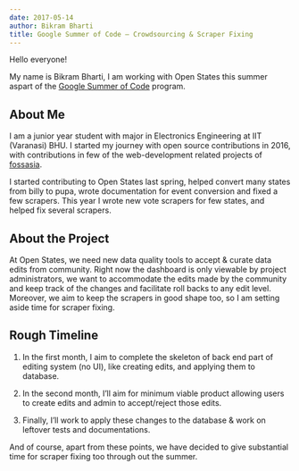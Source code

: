 ```yaml
---
date: 2017-05-14
author: Bikram Bharti
title: Google Summer of Code — Crowdsourcing & Scraper Fixing
---
```


Hello everyone!

My name is Bikram Bharti, I am working with Open States this summer aspart of the [Google Summer of Code](https://blog.openstates.org/open-states-google-summer-of-code-2018-24e6493cbc9e) program.

## About Me

I am a junior year student with major in Electronics Engineering at IIT (Varanasi) BHU. I started my journey with open source contributions in 2016, with contributions in few of the web-development related projects of [fossasia](https://fossasia.org/).

I started contributing to Open States last spring, helped convert many states from billy to pupa, wrote documentation for event conversion and fixed a few scrapers. This year I wrote new vote scrapers for few states, and helped fix several scrapers.

## About the Project

At Open States, we need new data quality tools to accept & curate data edits from community. Right now the dashboard is only viewable by project administrators, we want to accommodate the edits made by the community and keep track of the changes and facilitate roll backs to any edit level. Moreover, we aim to keep the scrapers in good shape too, so I am setting aside time for scraper fixing.

## Rough Timeline

1. In the first month, I aim to complete the skeleton of back end part of editing system (no UI), like creating edits, and applying them to database.

1. In the second month, I’ll aim for minimum viable product allowing users to create edits and admin to accept/reject those edits.

1. Finally, I’ll work to apply these changes to the database & work on leftover tests and documentations.

And of course, apart from these points, we have decided to give substantial time for scraper fixing too through out the summer.
